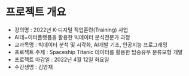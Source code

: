 

# 프로젝트 개요
- 강의명 : 2022년 K-디지털 직업훈련(Training) 사업
- AI데=이터플랫폼을 활용한 빅데이터 분석전문가 과정
- 교과목명 : 빅데이터 분석 및 시각화, AI개발 기초, 인공지능 프로그래밍
- 프로젝트 주제 : Spaceship Titanic 데이터를 활용한 탑승유무 분류모형 개발
- 프로젝트 마감일 : 2022년 4월 12일 화요일
- 수강생명 : 김영재

